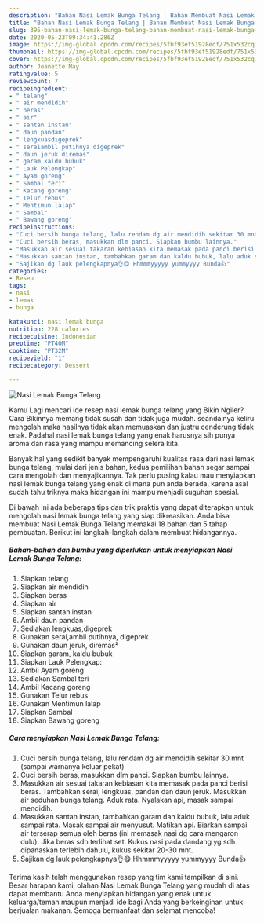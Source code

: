 ```yaml
---
description: "Bahan Nasi Lemak Bunga Telang | Bahan Membuat Nasi Lemak Bunga Telang Yang Lezat"
title: "Bahan Nasi Lemak Bunga Telang | Bahan Membuat Nasi Lemak Bunga Telang Yang Lezat"
slug: 395-bahan-nasi-lemak-bunga-telang-bahan-membuat-nasi-lemak-bunga-telang-yang-lezat
date: 2020-05-23T09:34:41.286Z
image: https://img-global.cpcdn.com/recipes/5fbf93ef51928edf/751x532cq70/nasi-lemak-bunga-telang-foto-resep-utama.jpg
thumbnail: https://img-global.cpcdn.com/recipes/5fbf93ef51928edf/751x532cq70/nasi-lemak-bunga-telang-foto-resep-utama.jpg
cover: https://img-global.cpcdn.com/recipes/5fbf93ef51928edf/751x532cq70/nasi-lemak-bunga-telang-foto-resep-utama.jpg
author: Jeanette May
ratingvalue: 5
reviewcount: 7
recipeingredient:
- " telang"
- " air mendidih"
- " beras"
- " air"
- " santan instan"
- " daun pandan"
- " lengkuasdigeprek"
- " seraiambil putihnya digeprek"
- " daun jeruk diremas"
- " garam kaldu bubuk"
- " Lauk Pelengkap"
- " Ayam goreng"
- " Sambal teri"
- " Kacang goreng"
- " Telur rebus"
- " Mentimun lalap"
- " Sambal"
- " Bawang goreng"
recipeinstructions:
- "Cuci bersih bunga telang, lalu rendam dg air mendidih sekitar 30 mnt (sampai warnanya keluar pekat)"
- "Cuci bersih beras, masukkan dlm panci. Siapkan bumbu lainnya."
- "Masukkan air sesuai takaran kebiasan kita memasak pada panci berisi beras. Tambahkan serai, lengkuas, pandan dan daun jeruk. Masukkan air seduhan bunga telang. Aduk rata. Nyalakan api, masak sampai mendidih."
- "Masukkan santan instan, tambahkan garam dan kaldu bubuk, lalu aduk sampai rata. Masak sampai air menyusut. Matikan api. Biarkan sampai air terserap semua oleh beras (ini memasak nasi dg cara mengaron dulu). Jika beras sdh terlihat set. Kukus nasi pada dandang yg sdh dipanaskan terlebih dahulu, kukus sekitar 20-30 mnt."
- "Sajikan dg lauk pelengkapnya👌😋 Hhmmmyyyyy yummyyyy Bunda👍"
categories:
- Resep
tags:
- nasi
- lemak
- bunga

katakunci: nasi lemak bunga 
nutrition: 228 calories
recipecuisine: Indonesian
preptime: "PT40M"
cooktime: "PT32M"
recipeyield: "1"
recipecategory: Dessert

---
```



![Nasi Lemak Bunga Telang](https://img-global.cpcdn.com/recipes/5fbf93ef51928edf/751x532cq70/nasi-lemak-bunga-telang-foto-resep-utama.jpg)

Kamu Lagi mencari ide resep nasi lemak bunga telang yang Bikin Ngiler? Cara Bikinnya memang tidak susah dan tidak juga mudah. seandainya keliru mengolah maka hasilnya tidak akan memuaskan dan justru cenderung tidak enak. Padahal nasi lemak bunga telang yang enak harusnya sih punya aroma dan rasa yang mampu memancing selera kita.



Banyak hal yang sedikit banyak mempengaruhi kualitas rasa dari nasi lemak bunga telang, mulai dari jenis bahan, kedua pemilihan bahan segar sampai cara mengolah dan menyajikannya. Tak perlu pusing kalau mau menyiapkan nasi lemak bunga telang yang enak di mana pun anda berada, karena asal sudah tahu triknya maka hidangan ini mampu menjadi suguhan spesial.


Di bawah ini ada beberapa tips dan trik praktis yang dapat diterapkan untuk mengolah nasi lemak bunga telang yang siap dikreasikan. Anda bisa membuat Nasi Lemak Bunga Telang memakai 18 bahan dan 5 tahap pembuatan. Berikut ini langkah-langkah dalam membuat hidangannya.

<!--inarticleads1-->

##### Bahan-bahan dan bumbu yang diperlukan untuk menyiapkan Nasi Lemak Bunga Telang:

1. Siapkan  telang
1. Siapkan  air mendidih
1. Siapkan  beras
1. Siapkan  air
1. Siapkan  santan instan
1. Ambil  daun pandan
1. Sediakan  lengkuas,digeprek
1. Gunakan  serai,ambil putihnya, digeprek
1. Gunakan  daun jeruk, diremas²
1. Siapkan  garam, kaldu bubuk
1. Siapkan  Lauk Pelengkap:
1. Ambil  Ayam goreng
1. Sediakan  Sambal teri
1. Ambil  Kacang goreng
1. Gunakan  Telur rebus
1. Gunakan  Mentimun lalap
1. Siapkan  Sambal
1. Siapkan  Bawang goreng




<!--inarticleads2-->

##### Cara menyiapkan Nasi Lemak Bunga Telang:

1. Cuci bersih bunga telang, lalu rendam dg air mendidih sekitar 30 mnt (sampai warnanya keluar pekat)
1. Cuci bersih beras, masukkan dlm panci. Siapkan bumbu lainnya.
1. Masukkan air sesuai takaran kebiasan kita memasak pada panci berisi beras. Tambahkan serai, lengkuas, pandan dan daun jeruk. Masukkan air seduhan bunga telang. Aduk rata. Nyalakan api, masak sampai mendidih.
1. Masukkan santan instan, tambahkan garam dan kaldu bubuk, lalu aduk sampai rata. Masak sampai air menyusut. Matikan api. Biarkan sampai air terserap semua oleh beras (ini memasak nasi dg cara mengaron dulu). Jika beras sdh terlihat set. Kukus nasi pada dandang yg sdh dipanaskan terlebih dahulu, kukus sekitar 20-30 mnt.
1. Sajikan dg lauk pelengkapnya👌😋 Hhmmmyyyyy yummyyyy Bunda👍




Terima kasih telah menggunakan resep yang tim kami tampilkan di sini. Besar harapan kami, olahan Nasi Lemak Bunga Telang yang mudah di atas dapat membantu Anda menyiapkan hidangan yang enak untuk keluarga/teman maupun menjadi ide bagi Anda yang berkeinginan untuk berjualan makanan. Semoga bermanfaat dan selamat mencoba!
